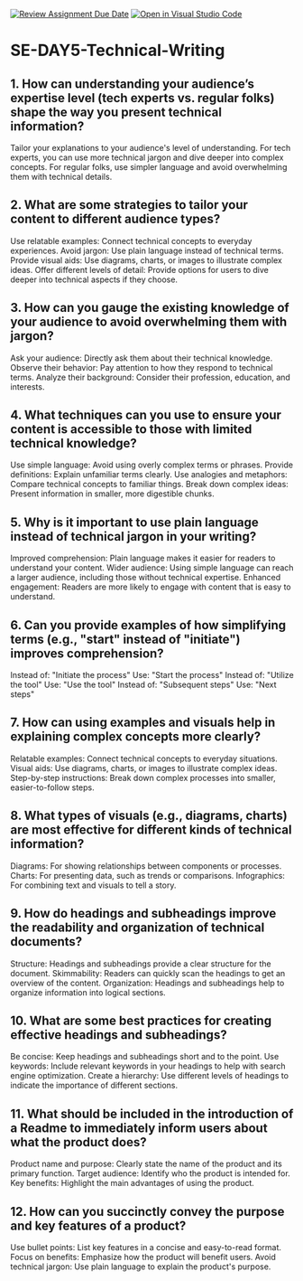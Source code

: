 [![Review Assignment Due Date](https://classroom.github.com/assets/deadline-readme-button-22041afd0340ce965d47ae6ef1cefeee28c7c493a6346c4f15d667ab976d596c.svg)](https://classroom.github.com/a/zsAR-pyY)
[![Open in Visual Studio Code](https://classroom.github.com/assets/open-in-vscode-2e0aaae1b6195c2367325f4f02e2d04e9abb55f0b24a779b69b11b9e10269abc.svg)](https://classroom.github.com/online_ide?assignment_repo_id=15713289&assignment_repo_type=AssignmentRepo)
# SE-DAY5-Technical-Writing
## 1. How can understanding your audience’s expertise level (tech experts vs. regular folks) shape the way you present technical information?
Tailor your explanations to your audience's level of understanding. For tech experts, you can use more technical jargon and dive deeper into complex concepts. For regular folks, use simpler language and avoid overwhelming them with technical details.

## 2. What are some strategies to tailor your content to different audience types?
Use relatable examples: Connect technical concepts to everyday experiences.
Avoid jargon: Use plain language instead of technical terms.
Provide visual aids: Use diagrams, charts, or images to illustrate complex ideas.
Offer different levels of detail: Provide options for users to dive deeper into technical aspects if they choose.

## 3. How can you gauge the existing knowledge of your audience to avoid overwhelming them with jargon?
Ask your audience: Directly ask them about their technical knowledge.
Observe their behavior: Pay attention to how they respond to technical terms.
Analyze their background: Consider their profession, education, and interests.

## 4. What techniques can you use to ensure your content is accessible to those with limited technical knowledge?
Use simple language: Avoid using overly complex terms or phrases.
Provide definitions: Explain unfamiliar terms clearly.
Use analogies and metaphors: Compare technical concepts to familiar things.
Break down complex ideas: Present information in smaller, more digestible chunks.

## 5. Why is it important to use plain language instead of technical jargon in your writing?
Improved comprehension: Plain language makes it easier for readers to understand your content.
Wider audience: Using simple language can reach a larger audience, including those without technical expertise.
Enhanced engagement: Readers are more likely to engage with content that is easy to understand.

## 6. Can you provide examples of how simplifying terms (e.g., "start" instead of "initiate") improves comprehension?
Instead of: "Initiate the process" Use: "Start the process"
Instead of: "Utilize the tool" Use: "Use the tool"
Instead of: "Subsequent steps" Use: "Next steps"

## 7. How can using examples and visuals help in explaining complex concepts more clearly?
Relatable examples: Connect technical concepts to everyday situations.
Visual aids: Use diagrams, charts, or images to illustrate complex ideas.
Step-by-step instructions: Break down complex processes into smaller, easier-to-follow steps.

## 8. What types of visuals (e.g., diagrams, charts) are most effective for different kinds of technical information?
Diagrams: For showing relationships between components or processes.
Charts: For presenting data, such as trends or comparisons.
Infographics: For combining text and visuals to tell a story.

## 9. How do headings and subheadings improve the readability and organization of technical documents?
Structure: Headings and subheadings provide a clear structure for the document.
Skimmability: Readers can quickly scan the headings to get an overview of the content.
Organization: Headings and subheadings help to organize information into logical sections.

## 10. What are some best practices for creating effective headings and subheadings?
Be concise: Keep headings and subheadings short and to the point.
Use keywords: Include relevant keywords in your headings to help with search engine optimization.
Create a hierarchy: Use different levels of headings to indicate the importance of different sections.

## 11. What should be included in the introduction of a Readme to immediately inform users about what the product does?
Product name and purpose: Clearly state the name of the product and its primary function.
Target audience: Identify who the product is intended for.
Key benefits: Highlight the main advantages of using the product.

## 12. How can you succinctly convey the purpose and key features of a product?
Use bullet points: List key features in a concise and easy-to-read format.
Focus on benefits: Emphasize how the product will benefit users.
Avoid technical jargon: Use plain language to explain the product's purpose.
